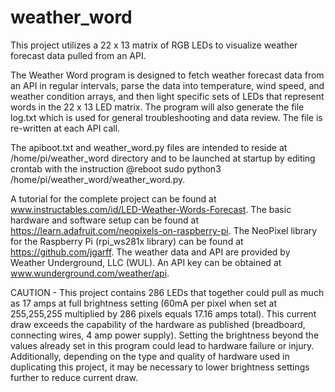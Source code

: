 # weather_word

This project utilizes a 22 x 13 matrix of RGB LEDs to visualize weather forecast data pulled from an API.

The Weather Word program is designed to fetch weather forecast data from an API in regular intervals, parse the data 
into temperature, wind speed, and weather condition arrays, and then light specific sets of LEDs that represent words 
in the 22 x 13 LED matrix. The program will also generate the file log.txt which is used for general 
troubleshooting and data review. The file is re-written at each API call.
 
The apiboot.txt and weather_word.py files are intended to reside at /home/pi/weather_word directory and to be launched at 
startup by editing crontab with the instruction @reboot sudo python3 /home/pi/weather_word/weather_word.py.
 
A tutorial for the complete project can be found at www.instructables.com/id/LED-Weather-Words-Forecast. The basic
hardware and software setup can be found at https://learn.adafruit.com/neopixels-on-raspberry-pi. The NeoPixel library
for the Raspberry Pi (rpi_ws281x library) can be found at https://github.com/jgarff. The weather data and API are provided
by Weather Underground, LLC (WUL). An API key can be obtained at www.wunderground.com/weather/api.

CAUTION - This project contains 286 LEDs that together could pull as much as 17 amps at full brightness setting (60mA per
pixel when set at 255,255,255 multiplied by 286 pixels equals 17.16 amps total). This current draw exceeds the capability of
the hardware as published (breadboard, connecting wires, 4 amp power supply). Setting the brightness beyond the values 
already set in this program could lead to hardware failure or injury. Additionally, depending on the type and quality of
hardware used in duplicating this project, it may be necessary to lower brightness settings further to reduce current draw. 
